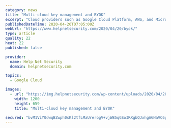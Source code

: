 ```yaml
---
category: news
title: "Multi-cloud key management and BYOK"
excerpt: "Cloud providers such as Google Cloud Platform, AWS, and Microsoft Azure work hard to be the service provider of choice for enterprise customers. They often push the envelope with specialized features and capabilities unique to each platform. These features can often add real value for certain industries and applications and help to ..."
publishedDateTime: 2020-04-20T07:05:00Z
webUrl: "https://www.helpnetsecurity.com/2020/04/20/byok/"
type: article
quality: 22
heat: 22
published: false

provider:
  name: Help Net Security
  domain: helpnetsecurity.com

topics:
  - Google Cloud

images:
  - url: "https://img.helpnetsecurity.com/wp-content/uploads/2020/04/20090256/byok.jpg"
    width: 1200
    height: 659
    title: "Multi-cloud key management and BYOK"

secured: "bvM1ViY0dwqBZwph0sKl2tfLMaUrerogV+vjWB5qGSoIRXgbQJxhgA6NaVC6gfP+gidc032hEInAXizW+ZDtOfnJOZ5BxOXosIQhvLfh9KfpkA5wROmU3N0MUjYK7f/ZouREvBQuulShdUXBf2IrR5c1sRva7VBVcea3P87DJEcaWS/gA6d6hahU+yR9WDJg0x+rw4fczALUrtpXHHYrr1BHdL9RcX7tsmqJpCZDwWE6fxzFIGYUBTqx44PxdUK9rLWR7/sP7V+4vkcCXbg7GflVQCWbcjPU8RYb2KCCfOkslV+cJcRO+Z5lGWtu/akeE5nD0TQ8jb31b1J7BQtcSMbkvTuB8Pp+4AahR/bILuf2cW9DnZv7K9JjkcIg7Zj47ssh0fJk6IqugwBam4XtU04reVyEKrliT434v4Iood4VAvKThLvi8ZIiTqoeouLJT4xZkajXh85krM7qKEWiracvRhzn2Uf/cx6bpBLU0CU=;lEiAZDcVU2JZhZk/+thFLA=="
---
```


